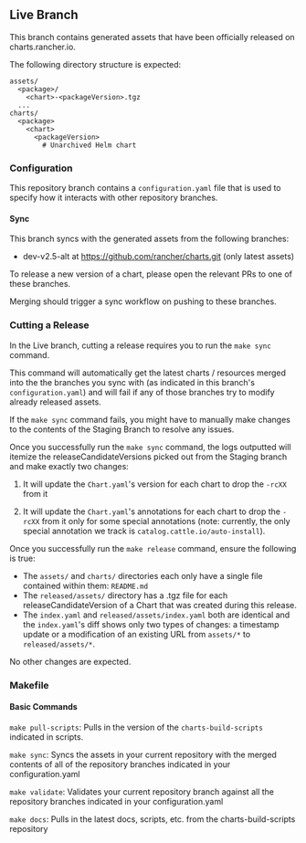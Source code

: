 ## Live Branch

This branch contains generated assets that have been officially released on charts.rancher.io.

The following directory structure is expected:
```text
assets/
  <package>/
    <chart>-<packageVersion>.tgz
  ...
charts/
  <package>
    <chart>
      <packageVersion>
        # Unarchived Helm chart
```

### Configuration

This repository branch contains a `configuration.yaml` file that is used to specify how it interacts with other repository branches.

#### Sync

This branch syncs with the generated assets from the following branches:
- dev-v2.5-alt at https://github.com/rancher/charts.git (only latest assets)

To release a new version of a chart, please open the relevant PRs to one of these branches. 

Merging should trigger a sync workflow on pushing to these branches.

### Cutting a Release

In the Live branch, cutting a release requires you to run the `make sync` command.

This command will automatically get the latest charts / resources merged into the the branches you sync with (as indicated in this branch's `configuration.yaml`) and will fail if any of those branches try to modify already released assets.

If the `make sync` command fails, you might have to manually make changes to the contents of the Staging Branch to resolve any issues.

Once you successfully run the `make sync` command, the logs outputted will itemize the releaseCandidateVersions picked out from the Staging branch and make exactly two changes:

1. It will update the `Chart.yaml`'s version for each chart to drop the `-rcXX` from it

2. It will update the `Chart.yaml`'s annotations for each chart to drop the `-rcXX` from it only for some special annotations (note: currently, the only special annotation we track is `catalog.cattle.io/auto-install`).

Once you successfully run the `make release` command, ensure the following is true:
- The `assets/` and `charts/` directories each only have a single file contained within them: `README.md`
- The `released/assets/` directory has a .tgz file for each releaseCandidateVersion of a Chart that was created during this release.
- The `index.yaml` and `released/assets/index.yaml` both are identical and the `index.yaml`'s diff shows only two types of changes: a timestamp update or a modification of an existing URL from `assets/*` to `released/assets/*`.

No other changes are expected.

### Makefile

#### Basic Commands

`make pull-scripts`: Pulls in the version of the `charts-build-scripts` indicated in scripts.

`make sync`: Syncs the assets in your current repository with the merged contents of all of the repository branches indicated in your configuration.yaml

`make validate`: Validates your current repository branch against all the repository branches indicated in your configuration.yaml

`make docs`: Pulls in the latest docs, scripts, etc. from the charts-build-scripts repository
